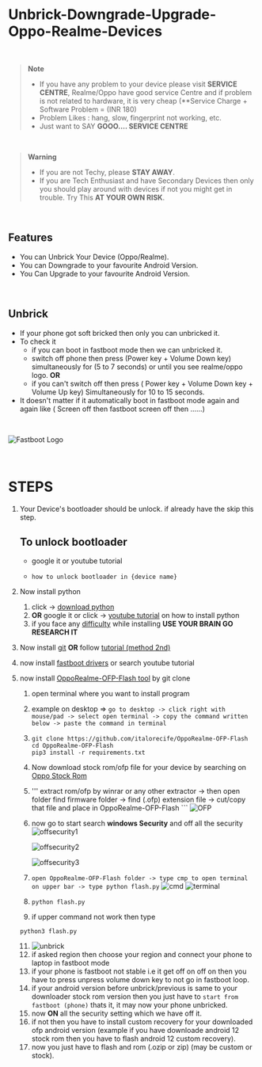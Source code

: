 # Unbrick-Downgrade-Upgrade-Oppo-Realme-Devices

<br/>

> **Note**
> - If you have any problem to your device please visit **SERVICE CENTRE**, Realme/Oppo have good service Centre and if problem is not related to hardware, it is very cheap (**Service Charge + Software Problem = (INR 180)
> - Problem Likes : hang, slow, fingerprint not working, etc.
> - Just want to SAY **GOOO.... SERVICE CENTRE**

<br/>

> **Warning**
> - If you are not Techy, please **STAY AWAY**.
> - If you are Tech Enthusiast and have Secondary Devices then only you should play around with devices if not you might get in trouble.
> Try This **AT YOUR OWN RISK**.

<br/>

## Features
- You can Unbrick Your Device (Oppo/Realme).
- You can Downgrade to your favourite Android Version.
- You Can Upgrade to your favourite Android Version.

<br/>

## Unbrick
- If your phone got soft bricked then only you can unbricked it.
- To check it
    - if you can boot in fastboot mode then we can unbricked it.
    - switch off phone then press (Power key + Volume Down key) simultaneously for (5 to 7 seconds) or until you see realme/oppo logo.
      **OR**
    - if you can't switch off then press ( Power key + Volume Down key + Volume Up key) Simultaneously for 10 to 15 seconds.
- It doesn't matter if it automatically boot in fastboot mode again and again like ( Screen off then fastboot screen off then ......)

<br/>

![Fastboot Logo](img/Fastboot.png)

<br/>

# STEPS

1. Your Device's bootloader should be unlock. if already have the skip this step.
   ## To unlock bootloader
   - google it or youtube tutorial
   -  ```
      how to unlock bootloader in {device name}
      ```
2. Now install python
   1. click -> [download python](https://www.python.org/downloads/)
   2. **OR** google it or click -> [youtube tutorial](https://www.youtube.com/watch?v=bjE7XQV4s-k) on how to install python
   3. if you face any [difficulty](https://youtu.be/lezhrFdVSVY) while installing **USE YOUR BRAIN GO RESEARCH IT**
  
3. Now install [git](https://git-scm.com/)  **OR** follow  [tutorial (method 2nd)](https://linuxhint.com/upgrade-git-latest-version-windows/)
4. now install [fastboot drivers](https://forum.xda-developers.com/t/official-tool-windows-adb-fastboot-and-drivers-15-seconds-adb-installer-v1-4-3.2588979/) or search youtube tutorial
5. now install [OppoRealme-OFP-Flash tool](https://github.com/italorecife/OppoRealme-OFP-Flash) by git clone
    1. open terminal where you want to install program
    2.  example on desktop => ```go to desktop -> click right with mouse/pad -> select open terminal -> copy the command written below -> paste the command in terminal ```
    3.   ```
         git clone https://github.com/italorecife/OppoRealme-OFP-Flash
         cd OppoRealme-OFP-Flash
         pip3 install -r requirements.txt
         ```
   4. Now download stock rom/ofp file for your device by searching on [Oppo Stock Rom](https://oppostockrom.com/)
   5. ''' extract rom/ofp by winrar or any other extractor -> then open folder find firmware folder -> find (.ofp) extension file -> cut/copy that file and place in  OppoRealme-OFP-Flash ```
   ![OFP](img/ofp.png)
   6. now go to  start search **windows Security** and off all the security
      ![offsecurity1](img/offsecurity1.png)
      
      ![offsecurity2](img/offsecurity2.png)
      
      ![offsecurity3](img/offsecurity3.png)
      
   8.  ``` open OppoRealme-OFP-Flash folder -> type cmp to open terminal on upper bar -> type python flash.py ```
      ![cmd](img/cmd.png)
      ![terminal](img/terminal.png)

   9. ```
      python flash.py
      ```

   10. if upper command not work then type
      ```
      python3 flash.py
      ```

   11. ![unbrick](img/unbrick.png)
   12. if asked region then choose your region and connect your phone to laptop in fastboot mode
   13. if your phone is fastboot not stable i.e it get off on off on then you have to press unpress volume down key to not go in fastboot loop.
   14. if your android version before unbrick/previous is same to your downloader stock rom version then you just have to ``` start from fastboot (phone) ``` thats it, it may now your phone unbricked.
   15. now **ON** all the security setting which we have off it.
   16. if not then you have to install custom recovery for your downloaded ofp android version (example if you have downloade android 12 stock rom then you have to flash android 12 custom recovery).
   17. now you just have to flash and rom (.ozip or zip) (may be custom or stock).

